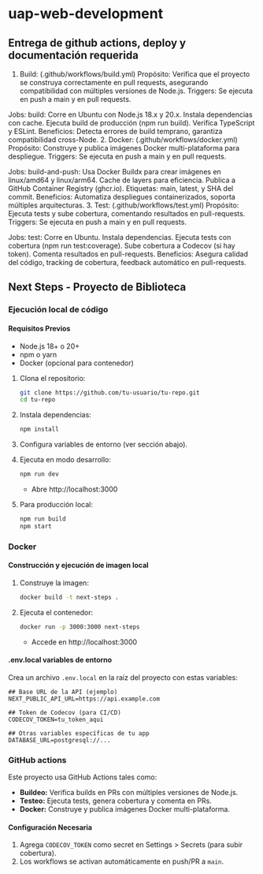 # uap-web-development 

## Entrega de github actions, deploy y documentación requerida

1. Build: (.github/workflows/build.yml)
Propósito: Verifica que el proyecto se construya correctamente en pull requests, asegurando compatibilidad con múltiples versiones de Node.js.
Triggers: Se ejecuta en push a main y en pull requests.

Jobs:
build: Corre en Ubuntu con Node.js 18.x y 20.x.
Instala dependencias con cache.
Ejecuta build de producción (npm run build).
Verifica TypeScript y ESLint.
Beneficios: Detecta errores de build temprano, garantiza compatibilidad cross-Node.
2. Docker: (.github/workflows/docker.yml)
Propósito: Construye y publica imágenes Docker multi-plataforma para despliegue.
Triggers: Se ejecuta en push a main y en pull requests.

Jobs:
build-and-push: Usa Docker Buildx para crear imágenes en linux/amd64 y linux/arm64.
Cache de layers para eficiencia.
Publica a GitHub Container Registry (ghcr.io).
Etiquetas: main, latest, y SHA del commit.
Beneficios: Automatiza despliegues containerizados, soporta múltiples arquitecturas.
3. Test: (.github/workflows/test.yml)
Propósito: Ejecuta tests y sube cobertura, comentando resultados en pull-requests.
Triggers: Se ejecuta en push a main y en pull requests.

Jobs:
test: Corre en Ubuntu.
Instala dependencias.
Ejecuta tests con cobertura (npm run test:coverage).
Sube cobertura a Codecov (si hay token).
Comenta resultados en pull-requests.
Beneficios: Asegura calidad del código, tracking de cobertura, feedback automático en pull-requests.

## Next Steps - Proyecto de Biblioteca

### Ejecución local de código

#### Requisitos Previos
- Node.js 18+ o 20+
- npm o yarn
- Docker (opcional para contenedor)

1. Clona el repositorio:
   ```bash
   git clone https://github.com/tu-usuario/tu-repo.git
   cd tu-repo
   ```

2. Instala dependencias:
   ```bash
   npm install
   ```

3. Configura variables de entorno (ver sección abajo).

4. Ejecuta en modo desarrollo:
   ```bash
   npm run dev
   ```
   - Abre http://localhost:3000

5. Para producción local:
   ```bash
   npm run build
   npm start
   ```

### Docker

#### Construcción y ejecución de imagen local
1. Construye la imagen:
   ```bash
   docker build -t next-steps .
   ```

2. Ejecuta el contenedor:
   ```bash
   docker run -p 3000:3000 next-steps
   ```
   - Accede en http://localhost:3000

#### .env.local variables de entorno

Crea un archivo `.env.local` en la raíz del proyecto con estas variables:

```env
## Base URL de la API (ejemplo)
NEXT_PUBLIC_API_URL=https://api.example.com

## Token de Codecov (para CI/CD)
CODECOV_TOKEN=tu_token_aqui

## Otras variables específicas de tu app
DATABASE_URL=postgresql://...
```

### GitHub actions

Este proyecto usa GitHub Actions tales como:

- **Buildeo:** Verifica builds en PRs con múltiples versiones de Node.js.
- **Testeo:** Ejecuta tests, genera cobertura y comenta en PRs.
- **Docker:** Construye y publica imágenes Docker multi-plataforma.

#### Configuración Necesaria
1. Agrega `CODECOV_TOKEN` como secret en Settings > Secrets (para subir cobertura).
2. Los workflows se activan automáticamente en push/PR a `main`.


